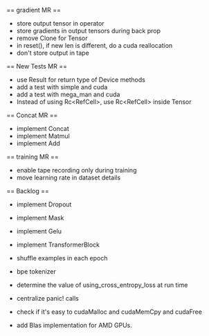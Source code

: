 == gradient MR ==

- store output tensor in operator
- store gradients in output tensors during back prop
- remove Clone for Tensor
- in reset(), if new len is different, do a cuda reallocation
- don't store output in tape

== New Tests MR ==

- use Result for return type of Device methods
- add a test with simple and cuda
- add a test with mega_man and cuda
- Instead of using Rc<RefCell<Tensor>>, use Rc<RefCell<TensorStorage>> inside Tensor

== Concat MR ==

- implement Concat
- implement Matmul
- implement Add

== training MR ==
- enable tape recording only during training
- move learning rate in dataset details

== Backlog ==
- implement Dropout
- implement Mask
- implement Gelu
- implement TransformerBlock

- shuffle examples in each epoch
- bpe tokenizer

- determine the value of using_cross_entropy_loss at run time
- centralize panic! calls
- check if it's easy to cudaMalloc and cudaMemCpy and cudaFree
- add Blas implementation for AMD GPUs.